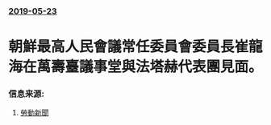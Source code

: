 ### [2019-05-23](/news/2019/05/23/index.md)

##### 
# 朝鮮最高人民會議常任委員會委員長崔龍海在萬壽臺議事堂與法塔赫代表團見面。 




### 信息来源:

1. [勞動新聞](http://www.rodong.rep.kp/cn/index.php?strPageID=SF01_02_01&newsID=2019-05-25-0006)
